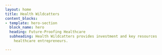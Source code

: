 ```yaml
---
layout: home
title: Health Wildcatters
content_blocks:
- template: hero-section
  block_name: hero
  heading: Future-Proofing Healthcare
  subheading: Health Wildcatters provides investment and key resources to support
    healthcare entrepreneurs.

---
```

